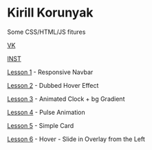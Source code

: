 # Kirill Korunyak


Some CSS/HTML/JS fitures


[VK]( https://vk.com/faceless_3 "vk")


[INST]( https://www.instagram.com/__face1ess__ "My in]stagram")

[Lesson 1](https://no-name-px.github.io/L1%20Responsive%20NavBar/) - Responsive Navbar

[Lesson 2](https://no-name-px.github.io/L2%20Dubbed%20Hover%20Effect/) - Dubbed Hover Effect

[Lesson 3](https://no-name-px.github.io/L3%20Animated%20Clock/) - Animated Clock + bg Gradient

[Lesson 4](https://no-name-px.github.io/L4%20Pulse%20Anim/) - Pulse Animation

[Lesson 5](https://no-name-px.github.io/L5%20Simple%20Card/) - Simple Card

[Lesson 6](https://no-name-px.github.io/L6%HoverEffect%-%Slide%in%Overlay%from%the%Left/) - Hover - Slide in Overlay from the Left